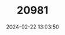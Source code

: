 ---
title: "20981"
category: "Stygobromus cooperi"
draft: false
date: 2024-02-22 13:03:50
languages:
  English: ["Cooper's Cave Amphipod"]
---
